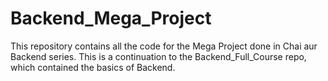 # Backend_Mega_Project
This repository contains all the code for the Mega Project done in Chai aur Backend series. This is a continuation to the Backend_Full_Course repo, which contained the basics of Backend.
